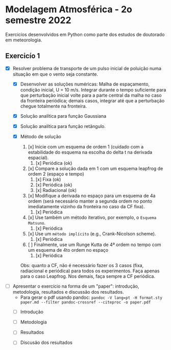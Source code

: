 # Modelagem Atmosférica - 2o semestre 2022
Exercicíos desenvolvidos em Python como parte dos estudos de doutorado em meteorologia.

## Exercicío 1
- [x] Resolver problema de transporte de um pulso inicial de poluição numa situação em que o vento seja constante.
   - [x] Desenvolver as soluções numéricas: Malha de espaçamento, condição inicial, U = 10 m/s. Integrar durante o tempo suficiente para que perturbação inicial volte para a parte central da malha no caso da fronteira periódica; demais casos, integrar até que a perturbação chegue totalmente na fronteira.
   - [x] Solução analítica para função Gaussiana
   - [x] Solução analítica para função retângulo.
   - [x] Método de solução
     1. [x] Inicie com um esquema de ordem 1 (cuidado com a estabilidade do esquema na escolha do delta t na derivada espacial).
        1. [x] Periódica (ok)
     2. [x] Compare a solução dada em 1 com um esquema leapfrog de ordem 2 (espaço e tempo)
        1. [x] Fixa (ok)
        2. [x] Periódica (ok)
        3. [x] Radiacional (ok)
     3. [x] Modifique a derivada no espaço para um esquema de 4a ordem (será necessário manter a segunda ordem no ponto imediatamente vizinho da fronteira no caso da CF fixa).
        1. [x] Periódica
     4. [x] Use também um método iterativo, por exemplo, o `Esquema Matsuno`.
        1. [x] Periódica
     5. [x] Use um `método implícito` (e.g., Crank-Nicolson scheme).
        1. [x] Periódica
     6. [ ] Finalmente, use um Runge Kutta de 4ª ordem no tempo com um esquema de 4to ordem no espaço
        1. [x] Periódica
     
     Obs: quanto a CF, não é necessário fazer os 3 casos (fixa, radiacional e periódica) para todos os experimentos. Faça apenas para o caso Leapfrog. Nos demais, faça sempre a CF periódica.
     
- [ ] Apresentar o exercício na forma de um "paper": introdução, metodologia, resultados e discussão dos resultados.    
  - Para gerar o pdf usando pandoc:
   `pandoc -V lang=pt -H format.sty paper.md --filter pandoc-crossref --citeproc -o paper.pdf`
  - [ ] Introdução
  - [ ] Metodologia
  - [ ] Resultados
  - [ ] Discusão dos resultados

     



